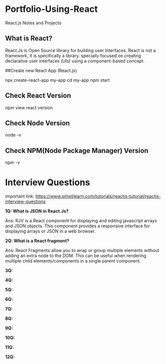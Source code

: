 # Portfolio-Using-React

React.js Notes and Projects

## What is React?

React.Js is Open Source library for building user Interfaces. React is not a framework, it is specifically a library. specially focused on creating declarative user interfaces (UIs) using a component-based concept.

##Create new React App (React.js)

npx create-react-app my-app
cd my-app
npm start

## Check React Version
npm view react version

## Check Node Version
node -v

## Check NPM(Node Package Manager) Version
npm -v




<h1>Interview Questions</h1>

important link: https://www.simplilearn.com/tutorials/reactjs-tutorial/reactjs-interview-questions



<b>1Q: What is JSON in React.Js?</b>

Ans: RJV is a React component for displaying and editing javascript arrays and JSON objects. This component provides a responsive interface for displaying arrays or JSON in a web browser.

<b>2Q: What is a React fragment?</b>

Ans: React Fragments allow you to wrap or group multiple elements without adding an extra node to the DOM. This can be useful when rendering multiple child elements/components in a single parent component.

<b>3Q:</b>

<b>4Q:</b>

<b>5Q:</b>

<b>6Q:</b>

<b>7Q:</b>

<b>8Q:</b>

<b>9Q:</b>

<b>10Q:</b>

<b>11Q:</b>

<b>12Q:</b>

